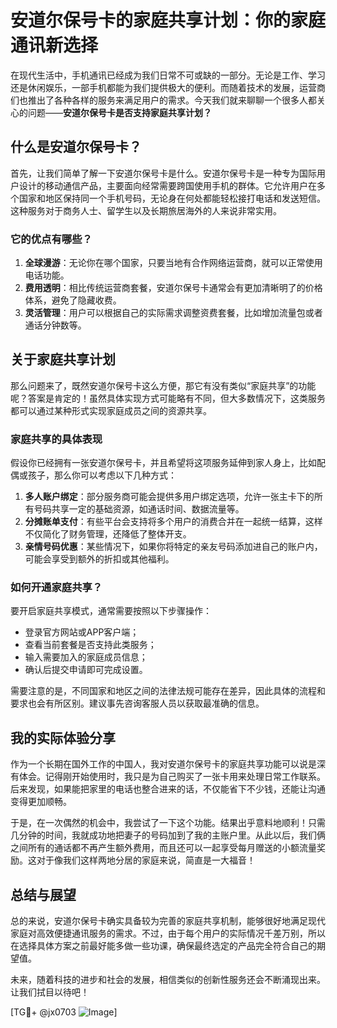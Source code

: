 # 安道尔保号卡的家庭共享计划：你的家庭通讯新选择

在现代生活中，手机通讯已经成为我们日常不可或缺的一部分。无论是工作、学习还是休闲娱乐，一部手机都能为我们提供极大的便利。而随着技术的发展，运营商们也推出了各种各样的服务来满足用户的需求。今天我们就来聊聊一个很多人都关心的问题——**安道尔保号卡是否支持家庭共享计划？**

## 什么是安道尔保号卡？

首先，让我们简单了解一下安道尔保号卡是什么。安道尔保号卡是一种专为国际用户设计的移动通信产品，主要面向经常需要跨国使用手机的群体。它允许用户在多个国家和地区保持同一个手机号码，无论身在何处都能轻松接打电话和发送短信。这种服务对于商务人士、留学生以及长期旅居海外的人来说非常实用。

### 它的优点有哪些？

1. **全球漫游**：无论你在哪个国家，只要当地有合作网络运营商，就可以正常使用电话功能。
2. **费用透明**：相比传统运营商套餐，安道尔保号卡通常会有更加清晰明了的价格体系，避免了隐藏收费。
3. **灵活管理**：用户可以根据自己的实际需求调整资费套餐，比如增加流量包或者通话分钟数等。

## 关于家庭共享计划

那么问题来了，既然安道尔保号卡这么方便，那它有没有类似“家庭共享”的功能呢？答案是肯定的！虽然具体实现方式可能略有不同，但大多数情况下，这类服务都可以通过某种形式实现家庭成员之间的资源共享。

### 家庭共享的具体表现

假设你已经拥有一张安道尔保号卡，并且希望将这项服务延伸到家人身上，比如配偶或孩子，那么你可以考虑以下几种方式：

1. **多人账户绑定**：部分服务商可能会提供多用户绑定选项，允许一张主卡下的所有号码共享一定的基础资源，如通话时间、数据流量等。
2. **分摊账单支付**：有些平台会支持将多个用户的消费合并在一起统一结算，这样不仅简化了财务管理，还降低了整体开支。
3. **亲情号码优惠**：某些情况下，如果你将特定的亲友号码添加进自己的账户内，可能会享受到额外的折扣或其他福利。

### 如何开通家庭共享？

要开启家庭共享模式，通常需要按照以下步骤操作：
- 登录官方网站或APP客户端；
- 查看当前套餐是否支持此类服务；
- 输入需要加入的家庭成员信息；
- 确认后提交申请即可完成设置。

需要注意的是，不同国家和地区之间的法律法规可能存在差异，因此具体的流程和要求也会有所区别。建议事先咨询客服人员以获取最准确的信息。

## 我的实际体验分享

作为一个长期在国外工作的中国人，我对安道尔保号卡的家庭共享功能可以说是深有体会。记得刚开始使用时，我只是为自己购买了一张卡用来处理日常工作联系。后来发现，如果能把家里的电话也整合进来的话，不仅能省下不少钱，还能让沟通变得更加顺畅。

于是，在一次偶然的机会中，我尝试了一下这个功能。结果出乎意料地顺利！只需几分钟的时间，我就成功地把妻子的号码加到了我的主账户里。从此以后，我们俩之间所有的通话都不再产生额外费用，而且还可以一起享受每月赠送的小额流量奖励。这对于像我们这样两地分居的家庭来说，简直是一大福音！

## 总结与展望

总的来说，安道尔保号卡确实具备较为完善的家庭共享机制，能够很好地满足现代家庭对高效便捷通讯服务的需求。不过，由于每个用户的实际情况千差万别，所以在选择具体方案之前最好能多做一些功课，确保最终选定的产品完全符合自己的期望值。

未来，随着科技的进步和社会的发展，相信类似的创新性服务还会不断涌现出来。让我们拭目以待吧！

[TG💪+ @jx0703 ![Image](https://github.com/user-attachments/assets/dbca1d08-cadb-493c-b0ec-ad6f7a83f270)]